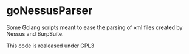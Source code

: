 # goNessusParser
Some Golang scripts meant to ease the parsing of xml files created by Nessus and BurpSuite.

This code is realeased under GPL3 
